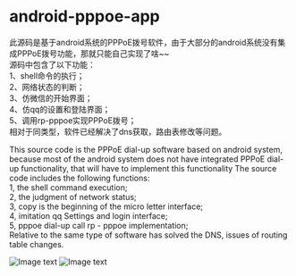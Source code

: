 android-pppoe-app
=================
此源码是基于android系统的PPPoE拨号软件，由于大部分的android系统没有集成PPPoE拨号功能，那就只能自己实现了啥~~   
源码中包含了以下功能：  
1、shell命令的执行；  
2、网络状态的判断；  
3、仿微信的开始界面；  
4、仿qq的设置和登陆界面；  
5、调用rp-pppoe实现PPPoE拨号；  
相对于同类型，软件已经解决了dns获取，路由表修改等问题。
  
  
This source code is the PPPoE dial-up software based on android system, because most of the android system does not have integrated PPPoE dial-up functionality, that will have to implement this functionality 
The source code includes the following functions:   
1, the shell command execution;   
2, the judgment of network status;   
3, copy is the beginning of the micro letter interface;   
4, imitation qq Settings and login interface;   
5, pppoe dial-up call rp - pppoe implementation;   
Relative to the same type of software has solved the DNS, issues of routing table changes.  


![Image text](https://raw.githubusercontent.com/yawenok/pppoe-android-app/master/img/1.jpg)
![Image text](https://raw.githubusercontent.com/yawenok/pppoe-android-app/master/img/2.jpg)
